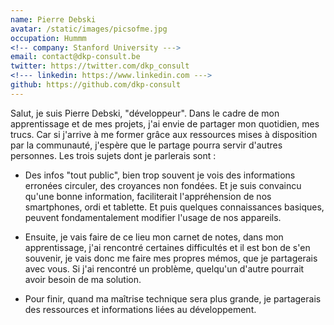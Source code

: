 ```yaml
---
name: Pierre Debski
avatar: /static/images/picsofme.jpg
occupation: Hummm
<!-- company: Stanford University --->
email: contact@dkp-consult.be
twitter: https://twitter.com/dkp_consult
<!--- linkedin: https://www.linkedin.com --->
github: https://github.com/dkp-consult
---
```


Salut, je suis Pierre Debski, "développeur". Dans le cadre de mon apprentissage et de mes projets, j'ai envie de partager mon quotidien, mes trucs. Car si j'arrive à me former grâce aux ressources mises à disposition par la communauté, j'espère que le partage pourra servir d'autres personnes. Les trois sujets dont je parlerais sont :

- Des infos "tout public", bien trop souvent je vois des informations erronées circuler, des croyances non fondées. Et je suis convaincu qu'une bonne information, faciliterait l'appréhension de nos smartphones, ordi et tablette. Et puis quelques connaissances basiques, peuvent fondamentalement modifier l'usage de nos appareils.

- Ensuite, je vais faire de ce lieu mon carnet de notes, dans mon apprentissage, j'ai rencontré certaines difficultés et il est bon de s'en souvenir, je vais donc me faire mes propres mémos, que je partagerais avec vous. Si j'ai rencontré un problème, quelqu'un d'autre pourrait avoir besoin de ma solution.

- Pour finir, quand ma maîtrise technique sera plus grande, je partagerais des ressources et informations liées au développement.
